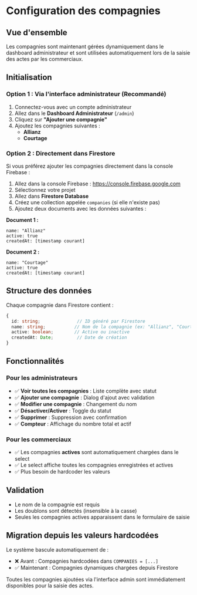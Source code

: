 # Configuration des compagnies

## Vue d'ensemble

Les compagnies sont maintenant gérées dynamiquement dans le dashboard administrateur et sont utilisées automatiquement lors de la saisie des actes par les commerciaux.

## Initialisation

### Option 1 : Via l'interface administrateur (Recommandé)

1. Connectez-vous avec un compte administrateur
2. Allez dans le **Dashboard Administrateur** (`/admin`)
3. Cliquez sur **"Ajouter une compagnie"**
4. Ajoutez les compagnies suivantes :
   - **Allianz**
   - **Courtage**

### Option 2 : Directement dans Firestore

Si vous préférez ajouter les compagnies directement dans la console Firebase :

1. Allez dans la console Firebase : https://console.firebase.google.com
2. Sélectionnez votre projet
3. Allez dans **Firestore Database**
4. Créez une collection appelée `companies` (si elle n'existe pas)
5. Ajoutez deux documents avec les données suivantes :

**Document 1 :**
```
name: "Allianz"
active: true
createdAt: [timestamp courant]
```

**Document 2 :**
```
name: "Courtage"
active: true
createdAt: [timestamp courant]
```

## Structure des données

Chaque compagnie dans Firestore contient :

```typescript
{
  id: string;              // ID généré par Firestore
  name: string;           // Nom de la compagnie (ex: "Allianz", "Courtage")
  active: boolean;        // Active ou inactive
  createdAt: Date;         // Date de création
}
```

## Fonctionnalités

### Pour les administrateurs

- ✅ **Voir toutes les compagnies** : Liste complète avec statut
- ✅ **Ajouter une compagnie** : Dialog d'ajout avec validation
- ✅ **Modifier une compagnie** : Changement du nom
- ✅ **Désactiver/Activer** : Toggle du statut
- ✅ **Supprimer** : Suppression avec confirmation
- ✅ **Compteur** : Affichage du nombre total et actif

### Pour les commerciaux

- ✅ Les compagnies **actives** sont automatiquement chargées dans le select
- ✅ Le select affiche toutes les compagnies enregistrées et actives
- ✅ Plus besoin de hardcoder les valeurs

## Validation

- Le nom de la compagnie est requis
- Les doublons sont détectés (insensible à la casse)
- Seules les compagnies actives apparaissent dans le formulaire de saisie

## Migration depuis les valeurs hardcodées

Le système bascule automatiquement de :
- ❌ Avant : Compagnies hardcodées dans `COMPANIES = [...]`
- ✅ Maintenant : Compagnies dynamiques chargées depuis Firestore

Toutes les compagnies ajoutées via l'interface admin sont immédiatement disponibles pour la saisie des actes.

